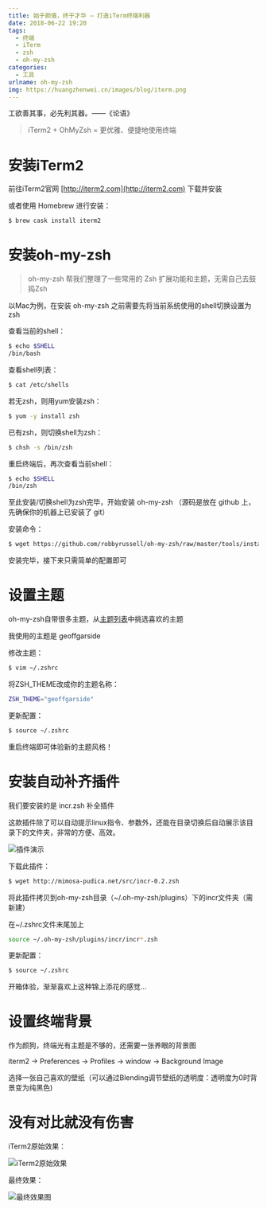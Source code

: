 ```yaml
---
title: 始于颜值，终于才华 — 打造iTerm终端利器
date: 2018-06-22 19:20
tags:
  - 终端
  - iTerm
  - zsh
  - oh-my-zsh
categories:
  - 工具
urlname: oh-my-zsh
img: https://huangzhenwei.cn/images/blog/iterm.png
---
```


工欲善其事，必先利其器。——《论语》
> iTerm2 + OhMyZsh = 更优雅、便捷地使用终端

# 安装iTerm2

前往iTerm2官网 [http://iterm2.com](http://iterm2.com) 下载并安装

或者使用 Homebrew 进行安装：
``` bash
$ brew cask install iterm2
```


# 安装oh-my-zsh
> oh-my-zsh 帮我们整理了一些常用的 Zsh 扩展功能和主题，无需自己去鼓捣Zsh

以Mac为例，在安装 oh-my-zsh 之前需要先将当前系统使用的shell切换设置为zsh

查看当前的shell：
``` bash
$ echo $SHELL 
/bin/bash
```

查看shell列表：
``` bash
$ cat /etc/shells
```

若无zsh，则用yum安装zsh：
``` bash
$ yum -y install zsh
```

已有zsh，则切换shell为zsh：
``` bash
$ chsh -s /bin/zsh
```

重启终端后，再次查看当前shell：
``` bash
$ echo $SHELL 
/bin/zsh
```

至此安装/切换shell为zsh完毕，开始安装 oh-my-zsh （源码是放在 github 上，先确保你的机器上已安装了 git）

安装命令：
``` bash
$ wget https://github.com/robbyrussell/oh-my-zsh/raw/master/tools/install.sh -O - | sh
```

安装完毕，接下来只需简单的配置即可

# 设置主题

oh-my-zsh自带很多主题，从[主题列表](https://github.com/robbyrussell/oh-my-zsh/wiki/themes)中挑选喜欢的主题

我使用的主题是 geoffgarside

修改主题：
```bash
$ vim ~/.zshrc
```

将ZSH_THEME改成你的主题名称：
```bash
ZSH_THEME="geoffgarside"
```
更新配置：
```bash
$ source ~/.zshrc
```

重启终端即可体验新的主题风格！

# 安装自动补齐插件

我们要安装的是 incr.zsh 补全插件

这款插件除了可以自动提示linux指令、参数外，还能在目录切换后自动展示该目录下的文件夹，非常的方便、高效。

![插件演示](https://huangzhenwei.cn/images/blog/zsh.png '插件演示')

下载此插件：
```bash
$ wget http://mimosa-pudica.net/src/incr-0.2.zsh
```

将此插件拷贝到oh-my-zsh目录（~/.oh-my-zsh/plugins）下的incr文件夹（需新建）

在~/.zshrc文件末尾加上
```bash
source ~/.oh-my-zsh/plugins/incr/incr*.zsh
```

更新配置：
```bash
$ source ~/.zshrc
```

开箱体验，渐渐喜欢上这种锦上添花的感觉...

# 设置终端背景

作为颜狗，终端光有主题是不够的，还需要一张养眼的背景图

iterm2 -> Preferences -> Profiles -> window -> Background Image

选择一张自己喜欢的壁纸（可以通过Blending调节壁纸的透明度：透明度为0时背景变为纯黑色)

# 没有对比就没有伤害

iTerm2原始效果：

![iTerm2原始效果](https://huangzhenwei.cn/images/blog/iterm2.png 'iTerm2原始效果')

最终效果：

![最终效果图](https://huangzhenwei.cn/images/blog/iterm.png '最终效果图')